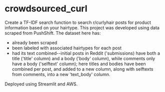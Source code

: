 # crowdsourced_curl
 Create a TF-IDF search function to search r/curlyhair posts for product information based on your hairtype. This project was developed using data scraped from PushShift. The dataset here has:
 - already been scraped
 - been labeled with associated hairtypes for each post
 - had its text combined--initial posts in Reddit ('submissions) have both a title ('title' column) and a body ('body' column), while comments only have a body ('selftext' column); here titles and bodies have been combined per post, and added to a new column, along with selftexts from comments, into a new 'text_body' column.
 
 Deployed using Streamlit and AWS. 
